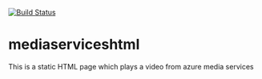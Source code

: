 [![Build Status](https://dev.azure.com/sandeepanumula/TestProject/_apis/build/status/sandeepanumula92.mediaserviceshtml?branchName=master)](https://dev.azure.com/sandeepanumula/TestProject/_build/latest?definitionId=1?branchName=master)
# mediaserviceshtml
This is a static HTML page which plays a video from azure media services
